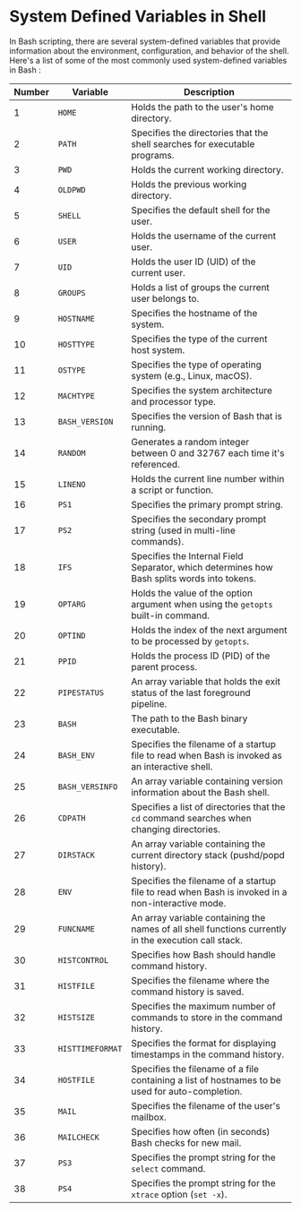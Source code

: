 # System Defined Variables in Shell

In Bash scripting, there are several system-defined variables that provide information about the environment, configuration, and behavior of the shell. Here's a list of some of the most commonly used system-defined variables in Bash :

| Number | Variable     | Description                                                                                   |
|--------|------------------|-----------------------------------------------------------------------------------------------|
| 1      | `HOME`           | Holds the path to the user's home directory.                                                  |
| 2      | `PATH`           | Specifies the directories that the shell searches for executable programs.                    |
| 3      | `PWD`            | Holds the current working directory.                                                          |
| 4      | `OLDPWD`         | Holds the previous working directory.                                                         |
| 5      | `SHELL`          | Specifies the default shell for the user.                                                     |
| 6      | `USER`           | Holds the username of the current user.                                                        |
| 7      | `UID`            | Holds the user ID (UID) of the current user.                                                  |
| 8      | `GROUPS`         | Holds a list of groups the current user belongs to.                                            |
| 9      | `HOSTNAME`       | Specifies the hostname of the system.                                                          |
| 10     | `HOSTTYPE`       | Specifies the type of the current host system.                                                 |
| 11     | `OSTYPE`         | Specifies the type of operating system (e.g., Linux, macOS).                                   |
| 12     | `MACHTYPE`       | Specifies the system architecture and processor type.                                          |
| 13     | `BASH_VERSION`   | Specifies the version of Bash that is running.                                                 |
| 14     | `RANDOM`         | Generates a random integer between 0 and 32767 each time it's referenced.                      |
| 15     | `LINENO`         | Holds the current line number within a script or function.                                      |
| 16     | `PS1`            | Specifies the primary prompt string.                                                           |
| 17     | `PS2`            | Specifies the secondary prompt string (used in multi-line commands).                           |
| 18     | `IFS`            | Specifies the Internal Field Separator, which determines how Bash splits words into tokens.   |
| 19     | `OPTARG`         | Holds the value of the option argument when using the `getopts` built-in command.              |
| 20     | `OPTIND`         | Holds the index of the next argument to be processed by `getopts`.                              |
| 21     | `PPID`           | Holds the process ID (PID) of the parent process.                                              |
| 22     | `PIPESTATUS`     | An array variable that holds the exit status of the last foreground pipeline.                  |
| 23     | `BASH`           | The path to the Bash binary executable.                                                        |
| 24     | `BASH_ENV`       | Specifies the filename of a startup file to read when Bash is invoked as an interactive shell. |
| 25     | `BASH_VERSINFO`  | An array variable containing version information about the Bash shell.                          |
| 26     | `CDPATH`         | Specifies a list of directories that the `cd` command searches when changing directories.      |
| 27     | `DIRSTACK`       | An array variable containing the current directory stack (pushd/popd history).                  |
| 28     | `ENV`            | Specifies the filename of a startup file to read when Bash is invoked in a non-interactive mode.|
| 29     | `FUNCNAME`       | An array variable containing the names of all shell functions currently in the execution call stack.|
| 30     | `HISTCONTROL`    | Specifies how Bash should handle command history.                                              |
| 31     | `HISTFILE`       | Specifies the filename where the command history is saved.                                      |
| 32     | `HISTSIZE`       | Specifies the maximum number of commands to store in the command history.                        |
| 33     | `HISTTIMEFORMAT`| Specifies the format for displaying timestamps in the command history.                          |
| 34     | `HOSTFILE`       | Specifies the filename of a file containing a list of hostnames to be used for auto-completion.|
| 35     | `MAIL`           | Specifies the filename of the user's mailbox.                                                  |
| 36     | `MAILCHECK`      | Specifies how often (in seconds) Bash checks for new mail.                                      |
| 37     | `PS3`            | Specifies the prompt string for the `select` command.                                          |
| 38     | `PS4`            | Specifies the prompt string for the `xtrace` option (`set -x`).                                 |
